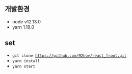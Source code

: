 개발환경
-------------
- node v12.13.0
- yarn 1.19.0

set
--------------
- <code>git clone https://github.com/92hoy/react_front.git</code>
- <code>yarn install</code>
- <code>yarn start</code>
